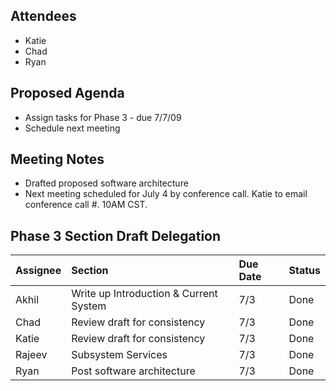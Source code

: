 ## Attendees ##
  * Katie
  * Chad
  * Ryan

## Proposed Agenda ##

  * Assign tasks for Phase 3 - due 7/7/09
  * Schedule next meeting

## Meeting Notes ##

  * Drafted proposed software architecture
  * Next meeting scheduled for July 4 by conference call. Katie to email conference call #. 10AM CST.

## Phase 3 Section Draft Delegation ##
| **Assignee** | **Section** | **Due Date** | **Status** |
|:-------------|:------------|:-------------|:-----------|
| Akhil        | Write up Introduction & Current System  | 7/3          | Done       |
| Chad         | Review draft for consistency | 7/3          | Done       |
| Katie        | Review draft for consistency | 7/3          |   Done     |
| Rajeev       | Subsystem Services | 7/3          |   Done     |
| Ryan         | Post software architecture | 7/3          | Done       |